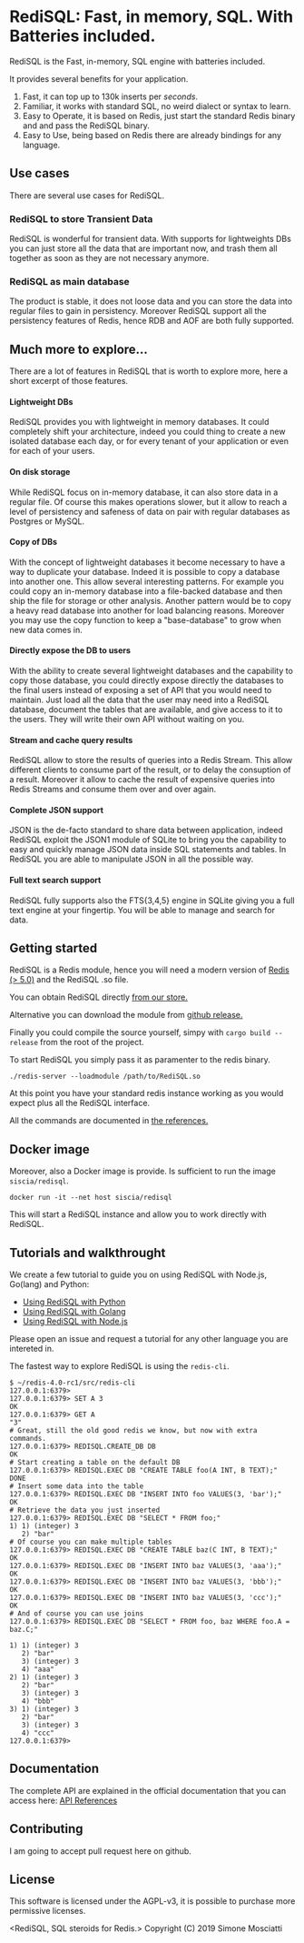 # RediSQL: Fast, in memory, SQL. With Batteries included.

RediSQL is the Fast, in-memory, SQL engine with batteries included.

It provides several benefits for your application.

1. Fast, it can top up to 130k inserts per *seconds*.
2. Familiar, it works with standard SQL, no weird dialect or syntax to learn.
3. Easy to Operate, it is based on Redis, just start the standard Redis binary and and pass the RediSQL binary.
4. Easy to Use, being based on Redis there are already bindings for any language.

## Use cases

There are several use cases for RediSQL.

### RediSQL to store Transient Data

RediSQL is wonderful for transient data.
With supports for lightweights DBs you can just store all the data that are important now, and trash them all together as soon as they are not necessary anymore.

### RediSQL as main database

The product is stable, it does not loose data and you can store the data into regular files to gain in persistency.
Moreover RediSQL support all the persistency features of Redis, hence RDB and AOF are both fully supported.

## Much more to explore...

There are a lot of features in RediSQL that is worth to explore more, here a short excerpt of those features.

#### Lightweight DBs

RediSQL provides you with lightweight in memory databases.
It could completely shift your architecture, indeed you could thing to create a new isolated database each day, or for every tenant of your application or even for each of your users.

#### On disk storage

While RediSQL focus on in-memory database, it can also store data in a regular file. Of course this makes operations slower, but it allow to reach a level of persistency and safeness of data on pair with regular databases as Postgres or MySQL.

#### Copy of DBs

With the concept of lightweight databases it become necessary to have a way to duplicate your database. 
Indeed it is possible to copy a database into another one. 
This allow several interesting patterns. 
For example you could copy an in-memory database into a file-backed database and then ship the file for storage or other analysis. 
Another pattern would be to copy a heavy read database into another for load balancing reasons.
Moreover you may use the copy function to keep a "base-database" to grow when new data comes in.

#### Directly expose the DB to users

With the ability to create several lightweight databases and the capability to copy those database, you could directly expose directly the databases to the final users instead of exposing a set of API that you would need to maintain.
Just load all the data that the user may need into a RediSQL database, document the tables that are available, and give access to it to the users. 
They will write their own API without waiting on you.

#### Stream and cache query results

RediSQL allow to store the results of queries into a Redis Stream.
This allow different clients to consume part of the result, or to delay the consuption of a result. 
Moreover it allow to cache the result of expensive queries into Redis Streams and consume them over and over again.

#### Complete JSON support

JSON is the de-facto standard to share data between application, indeed RediSQL exploit the JSON1 module of SQLite to bring you the capability to easy and quickly manage JSON data inside SQL statements and tables.
In RediSQL you are able to manipulate JSON in all the possible way.

#### Full text search support

RediSQL fully supports also the FTS{3,4,5} engine in SQLite giving you a full text engine at your fingertip.
You will be able to manage and search for data.

## Getting started

RediSQL is a Redis module, hence you will need a modern version of [Redis (> 5.0)][redis-download] and the RediSQL .so file.

You can obtain RediSQL directly [from our store.](https://payhip.com/RediSQL)

Alternative you can download the module from [github release.](https://github.com/RedBeardLab/rediSQL/releases)

Finally you could compile the source yourself, simpy with `cargo build --release` from the root of the project.

To start RediSQL you simply pass it as paramenter to the redis binary.

```
./redis-server --loadmodule /path/to/RediSQL.so 
```

At this point you have your standard redis instance working as you would expect plus all the RediSQL interface.

All the commands are documented in [the references.][api]

## Docker image

Moreover, also a Docker image is provide. Is sufficient to run the image `siscia/redisql`.

```
docker run -it --net host siscia/redisql
```

This will start a RediSQL instance and allow you to work directly with RediSQL.

## Tutorials and walkthrought

We create a few tutorial to guide you on using RediSQL with Node.js, Go(lang) and Python:

- [Using RediSQL with Python](http://redisql.redbeardlab.com/rediSQL/blog/python/using-redisql-with-python/)
- [Using RediSQL with Golang](http://redisql.redbeardlab.com/rediSQL/blog/golang/using-redisql-with-golang/)
- [Using RediSQL with Node.js](http://redisql.redbeardlab.com/rediSQL/blog/node/using-redisql-with-node/)

Please open an issue and request a tutorial for any other language you are intereted in.

The fastest way to explore RediSQL is using the `redis-cli`.

```
$ ~/redis-4.0-rc1/src/redis-cli 
127.0.0.1:6379> 
127.0.0.1:6379> SET A 3
OK
127.0.0.1:6379> GET A
"3"
# Great, still the old good redis we know, but now with extra commands.
127.0.0.1:6379> REDISQL.CREATE_DB DB
OK
# Start creating a table on the default DB
127.0.0.1:6379> REDISQL.EXEC DB "CREATE TABLE foo(A INT, B TEXT);"
DONE
# Insert some data into the table
127.0.0.1:6379> REDISQL.EXEC DB "INSERT INTO foo VALUES(3, 'bar');"
OK
# Retrieve the data you just inserted
127.0.0.1:6379> REDISQL.EXEC DB "SELECT * FROM foo;"
1) 1) (integer) 3
   2) "bar"
# Of course you can make multiple tables
127.0.0.1:6379> REDISQL.EXEC DB "CREATE TABLE baz(C INT, B TEXT);"
OK
127.0.0.1:6379> REDISQL.EXEC DB "INSERT INTO baz VALUES(3, 'aaa');"
OK
127.0.0.1:6379> REDISQL.EXEC DB "INSERT INTO baz VALUES(3, 'bbb');"
OK
127.0.0.1:6379> REDISQL.EXEC DB "INSERT INTO baz VALUES(3, 'ccc');"
OK
# And of course you can use joins
127.0.0.1:6379> REDISQL.EXEC DB "SELECT * FROM foo, baz WHERE foo.A = baz.C;"

1) 1) (integer) 3
   2) "bar"
   3) (integer) 3
   4) "aaa"
2) 1) (integer) 3
   2) "bar"
   3) (integer) 3
   4) "bbb"
3) 1) (integer) 3
   2) "bar"
   3) (integer) 3
   4) "ccc"
127.0.0.1:6379> 
```
## Documentation

The complete API are explained in the official documentation that you can access here: [API References][api]

## Contributing

I am going to accept pull request here on github.

## License

This software is licensed under the AGPL-v3, it is possible to purchase more permissive licenses.

<RediSQL, SQL steroids for Redis.>
Copyright (C) 2019  Simone Mosciatti

[api]: http://redisql.redbeardlab.com/rediSQL/references/
[redis-download]: https://redis.io/download

